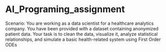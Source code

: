 # AI_Programing_assignment
Scenario: You are working as a data scientist for a healthcare analytics company. You have been provided with a dataset containing anonymized patient data. Your task is to clean the data, visualize it, analyze statistical relationships, and simulate a basic health-related system using First Order ODEs
